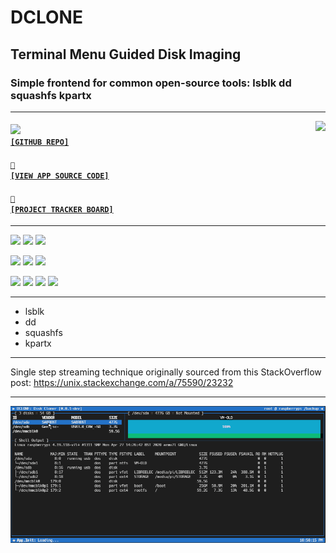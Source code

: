 # DCLONE
## Terminal Menu Guided Disk Imaging
### Simple frontend for common open-source tools: lsblk dd squashfs kpartx

---

<a href='https://github.com/cogsmith/dclone'><img src='https://github-readme-stats.vercel.app/api/pin/?username=cogsmith&repo=dclone' align='right'></a>

#### <code><a href='https://github.com/cogsmith/dclone'><img src='https://github.githubassets.com/images/icons/emoji/octocat.png' width='22'> [GITHUB REPO]</a></code>

#### <code><a href='https://github.com/cogsmith/dclone/blob/main/app.js'>🧾 [VIEW APP SOURCE CODE]</a></code>

#### <code><a href='https://github.com/cogsmith/dclone/projects/1'>📅 [PROJECT TRACKER BOARD]</a></code>

---

[![](https://shields.io/github/package-json/v/cogsmith/dclone?label=codebase)](http://github.com/cogsmith/dclone)
[![](https://shields.io/github/last-commit/cogsmith/dclone)](https://github.com/cogsmith/dclone/commits/main)
[![](https://github.com/cogsmith/dclone/actions/workflows/DEVKING_CHECK.yml/badge.svg)](https://github.com/cogsmith/dclone/actions/workflows/DEVKING_CHECK.yml)

[![](https://shields.io/github/v/release/cogsmith/dclone?label=latest+release)](https://github.com/cogsmith/dclone/releases)
[![](https://shields.io/github/release-date/cogsmith/dclone?color=blue)](https://github.com/cogsmith/dclone/releases)
[![](https://shields.io/github/commits-since/cogsmith/dclone/latest)](https://github.com/cogsmith/dclone/commits/main)
<!-- [![](https://shields.io/github/commit-activity/m/cogsmith/dclone)](https://github.com/cogsmith/dclone/commits/main) -->

[![](https://shields.io/github/license/cogsmith/dclone?color=lightgray)](https://github.com/cogsmith/dclone/blob/main/LICENSE)
[![](https://shields.io/github/languages/code-size/cogsmith/dclone)](http://github.com/cogsmith/dclone)
[![](https://shields.io/github/repo-size/cogsmith/dclone)](http://github.com/cogsmith/dclone)
[![](https://shields.io/github/issues-raw/cogsmith/dclone)](https://github.com/cogsmith/dclone/issues)

---

* lsblk
* dd
* squashfs
* kpartx

---

Single step streaming technique originally sourced from this StackOverflow post:
https://unix.stackexchange.com/a/75590/23232

---

![SCREENSHOT](SCREENCAP.GIF)
